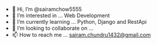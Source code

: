 - 👋 Hi, I’m @sairamchow5555
- 👀 I’m interested in ... Web Development
- 🌱 I’m currently learning ... Python, Django and RestApi
- 💞️ I’m looking to collaborate on ...
- 📫 How to reach me ... sairam.chundru1432@gmail.com

<!---
sairamchow5555/sairamchow5555 is a ✨ special ✨ repository because its `README.md` (this file) appears on your GitHub profile.
You can click the Preview link to take a look at your changes.
--->
